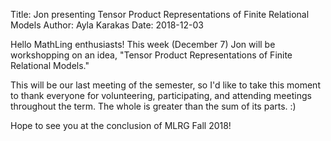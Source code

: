 Title: Jon presenting Tensor Product Representations of Finite Relational Models
Author: Ayla Karakas
Date: 2018-12-03

Hello MathLing enthusiasts! This week (December 7) Jon will be workshopping on an idea, "Tensor Product Representations of Finite Relational Models."

This will be our last meeting of the semester, so I'd like to take this moment to thank everyone for volunteering, participating, and attending meetings throughout the term. The whole is greater than the sum of its parts. :)

Hope to see you at the conclusion of MLRG Fall 2018!
